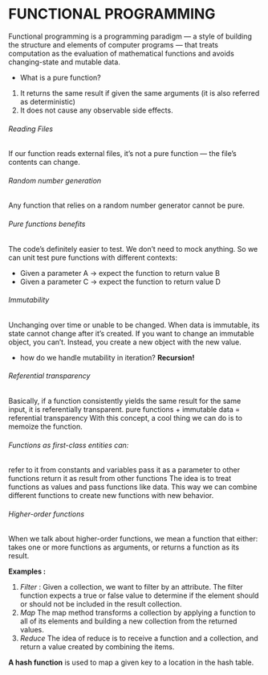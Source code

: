 # FUNCTIONAL PROGRAMMING

Functional programming is a programming paradigm — a style of building the structure and elements of computer programs — that treats computation as the evaluation of mathematical functions and avoids changing-state and mutable data.

- What is a pure function?
1. It returns the same result if given the same arguments (it is also referred as deterministic)
2. It does not cause any observable side effects.

###### Reading Files

If our function reads external files, it’s not a pure function — the file’s contents can change.

###### Random number generation

Any function that relies on a random number generator cannot be pure.

###### Pure functions benefits

The code’s definitely easier to test. We don’t need to mock anything. So we can unit test pure functions with different contexts:
- Given a parameter A → expect the function to return value B
- Given a parameter C → expect the function to return value D

###### Immutability

Unchanging over time or unable to be changed.
When data is immutable, its state cannot change after it’s created. If you want to change an immutable object, you can’t. Instead, you create a new object with the new value.
- how do we handle mutability in iteration? **Recursion!**

###### Referential transparency

Basically, if a function consistently yields the same result for the same input, it is referentially transparent.
pure functions + immutable data = referential transparency
With this concept, a cool thing we can do is to memoize the function.

###### Functions as first-class entities can:
refer to it from constants and variables
pass it as a parameter to other functions
return it as result from other functions
The idea is to treat functions as values and pass functions like data. This way we can combine different functions to create new functions with new behavior.

###### Higher-order functions
When we talk about higher-order functions, we mean a function that either:
takes one or more functions as arguments, or returns a function as its result.

**Examples :**

1. *Filter* :
Given a collection, we want to filter by an attribute. The filter function expects a true or false value to determine if the element should or should not be included in the result collection.
2. *Map* 
The map method transforms a collection by applying a function to all of its elements and building a new collection from the returned values.
3. *Reduce* 
The idea of reduce is to receive a function and a collection, and return a value created by combining the items.

**A hash function** is used to map a given key to a location in the hash table.